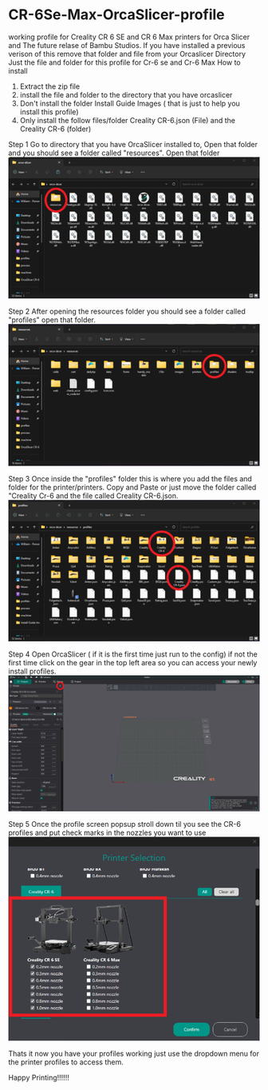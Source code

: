 # CR-6Se-Max-OrcaSlicer-profile
working profile for Creality CR 6 SE and CR 6 Max printers for Orca Slicer and The future relase of Bambu Studios.
If you have installed a previous verison of this remove that folder and file from your Orcaslicer Directory Just the file and folder for this profile for Cr-6 se and Cr-6 Max
How to install
1. Extract the zip file
2. install the file and folder to the directory that you have orcaslicer
3. Don't install the folder Install Guide Images ( that is just to help you install this profile)
4. Only install the follow files/folder  Creality CR-6.json (File) and the Creality CR-6 (folder)


Step 1
Go to directory that you have OrcaSlicer installed to, Open that folder and you should see a folder called "resources". Open that folder
![My Image](Install%20Guide%20Images/Step1.png)

Step 2 
After opening the resources folder you should see a folder called "profiles" open that folder. 
![My Image](Install%20Guide%20Images/Step2.png)

Step 3
Once inside the "profiles" folder this is where you add the files and folder for the printer/printers. Copy and Paste or just move the folder called "Creality Cr-6 and the file called Creality CR-6.json.
![My Image](Install%20Guide%20Images/Step3.png)

Step 4
Open OrcaSlicer ( if it is the first time just run to the config) if not the first time click on the gear in the top left area so you can access your newly install profiles.
![My Image](Install%20Guide%20Images/Step4.png)

Step 5
Once the profile screen popsup stroll down til you see the CR-6 profiles and put check marks in the nozzles you want to use
![My Image](Install%20Guide%20Images/Step5.png)

Thats it now you have your profiles working just use the dropdown menu for the printer profiles to access them.

Happy Printing!!!!!!
